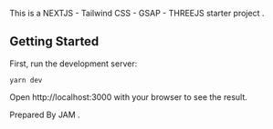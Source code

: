 This is a NEXTJS - Tailwind CSS - GSAP - THREEJS starter project .

## Getting Started

First, run the development server:

```
yarn dev

```

Open http://localhost:3000 with your browser to see the result.

Prepared By JAM .
